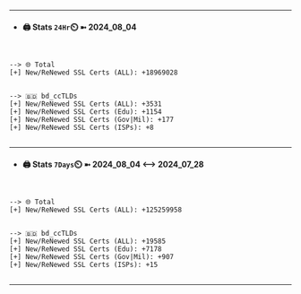 

---
- #### 🖨️ **Stats** `24Hr`⏲️ ➼ 2024_08_04
```console


--> 🌐 Total
[+] New/ReNewed SSL Certs (ALL): +18969028


--> 🇧🇩 bd_ccTLDs
[+] New/ReNewed SSL Certs (ALL): +3531
[+] New/ReNewed SSL Certs (Edu): +1154
[+] New/ReNewed SSL Certs (Gov|Mil): +177
[+] New/ReNewed SSL Certs (ISPs): +8


```

---
- #### 🖨️ **Stats** `7Days`⏲️ ➼ 2024_08_04 <--> 2024_07_28
```console


--> 🌐 Total
[+] New/ReNewed SSL Certs (ALL): +125259958


--> 🇧🇩 bd_ccTLDs
[+] New/ReNewed SSL Certs (ALL): +19585
[+] New/ReNewed SSL Certs (Edu): +7178
[+] New/ReNewed SSL Certs (Gov|Mil): +907
[+] New/ReNewed SSL Certs (ISPs): +15


```

---

